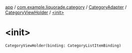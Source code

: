 [app](../../../index.md) / [com.example.liquorade.category](../../index.md) / [CategoryAdapter](../index.md) / [CategoryViewHolder](index.md) / [&lt;init&gt;](./-init-.md)

# &lt;init&gt;

`CategoryViewHolder(binding: CategoryListItemBinding)`